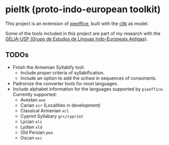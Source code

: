 # pieltk (proto-indo-european toolkit)

This project is an extension of [pieoffice](https://github.com/caiogeraldes/pieoffice),
built with the [cltk](https://github.com/cltk/cltk) as model.

Some of the tools included in this project are part of my research with the
[GELIA-USP (Grupo de Estudos de Línguas Indo-Europeais Antigas)](https://geliea.fflch.usp.br/).

## TODOs

- Finish the Armenian Syllabify tool:
    - Include *proper* criteria of syllabification.
    - Include an option to add the *schwa* in sequences of consonants.
- Padronize the converter tools for most languages.
- Include alphabet information for the languages supported by `pieoffice`. Currently supported:
    - Avestan `ave`
    - Carian `xcr` (Localities in development)
    - Classical Armenian `xcl`
    - Cypriot Syllabary `grc/cypriot`
    - Lycian `xlc`
    - Lydian `xld`
    - Old Persian `peo`
    - Oscan `osc`
